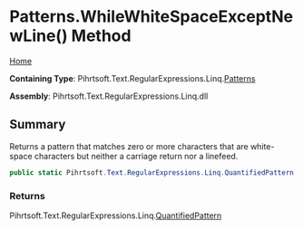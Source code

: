 # Patterns\.WhileWhiteSpaceExceptNewLine\(\) Method

[Home](../../../../../../README.md)

**Containing Type**: Pihrtsoft\.Text\.RegularExpressions\.Linq\.[Patterns](../README.md)

**Assembly**: Pihrtsoft\.Text\.RegularExpressions\.Linq\.dll

## Summary

Returns a pattern that matches zero or more characters that are white\-space characters but neither a carriage return nor a linefeed\.

```csharp
public static Pihrtsoft.Text.RegularExpressions.Linq.QuantifiedPattern WhileWhiteSpaceExceptNewLine()
```

### Returns

Pihrtsoft\.Text\.RegularExpressions\.Linq\.[QuantifiedPattern](../../QuantifiedPattern/README.md)

